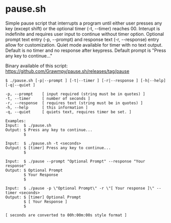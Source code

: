 # pause.sh
Simple pause script that interrupts a program until either user presses any key (except shift) or the optional 
timer (-t, --timer) reaches 00. Interupt is indefinite and requires user input to continue without timer option.
Optional prompt text entry (-p, --prompt) and response text (-r, --response) entry allow for customization. 
Quiet mode available for timer with no text output. Default is no timer and no response after keypress.
Default prompt is "Press any key to continue..."

Binary available of this script: https://github.com/Grawmpy/pause.sh/releases/tag/pause

    $ ./pause.sh [-p|--prompt ] [-t|--timer ] [-r|--response ] [-h|--help] [-q|--quiet ] 

    -p, --prompt    [ input required (string must be in quotes) ]
    -t, --timer     [ number of seconds ]
    -r, --response  [ requires text (string must be in quotes) ]
    -h, --help      [ this information ]
    -q, --quiet     [ quiets text, requires timer be set. ]

    Examples:
    Input:  $ ./pause.sh
    Output: $ Press any key to continue...
            $
    
    Input:  $ ./pause.sh -t <seconds>
    Output: $ [timer] Press any key to continue...
            $
    
    Input:  $ ./pause --prompt "Optional Prompt" --response "Your response"
    Output: $ Optional Prompt
            $ Your Response
            $
    
    Input:  $ ./pause -p \"Optional Prompt\" -r \"[ Your response ]\" --timer <seconds>
    Output: $ [timer] Optional Prompt
            $ [ Your Response ]
            $
    
    [ seconds are converted to 00h:00m:00s style format ]
